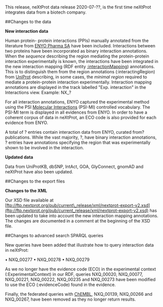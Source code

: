 This release, neXtProt data release 2020-07-??, is the first time neXtProt integrates data from a biotech company.

##Changes to the data

**New interaction data**

Human protein- protein interactions (PPIs) manually annotated from the literature from [ENYO Pharma SA](http://www.enyopharma.com/technology/interactome-datasets/) have been included. Interactions between two proteins have been incorporated as binary interaction annotations. When the _sequence_ describing the region mediating the protein-protein interaction experimentally is known, the interactions have been integrated in the new interaction mapping (RDF entity [:interactionMapping](https://snorql.nextprot.org/help/entity/InteractionMapping)) annotations. This is to distinguish them from the region annotations (:interactingRegion) from [UniProt](https://www.uniprot.org/) describing, in some cases, the _minimal region_ required to mediate a protein-protein interaction experimentally. Interaction mapping annotations are displayed in the track labelled &quot;Exp. interaction&quot; in the Interactions view. Example: NX_?

For all interaction annotations, ENYO captured the experimental method using the PSI [Molecular Interactions](https://www.ebi.ac.uk/ols/ontologies/mi) (PSI-MI) controlled vocabulary. The PSI-MI term is displayed in all evidences from ENYO. In order to have a coherent corpus of data in neXtProt, an ECO code is also provided for each evidence from ENYO.

A total of ? entries contain interaction data from ENYO, curated from? publications. While the vast majority, ?, have binary interaction annotations, ? entries have annotations specifying the region that was experimentally shown to be involved in the interaction.    

**Updated data**

Data from UniProtKB, dbSNP, IntAct, GOA, GlyConnect, gnomAD and neXtProt have also been updated. 

##Changes to the export files

**Changes to the XML**

Our XSD file available at [ftp://ftp.nextprot.org/pub/current\_release/xml/nextprot-export-v2.xsd](ftp://ftp.nextprot.org/pub/current_release/xml/nextprot-export-v2.xsd) has been updated to take into account the new interaction mapping annotations. The changes are documented in a comment at the beginning of the XSD file.

##Changes to advanced search SPARQL queries

New queries have been added that illustrate how to query interaction data in neXtProt:

•	NXQ_00277 
•	NXQ_00278
•	NXQ_00279

As we no longer have the evidence code (ECO) in the experimental context (:ExperimentalContext) in our RDF, queries NXQ_00020, NXQ_00077, NXQ_00221, NXQ_00222, NXQ_00235 and NXQ_00273 have been modified to use the ECO (:evidenceCode) found in the evidence.

Finally, the federated queries with [ChEMBL](https://www.ebi.ac.uk/chembl/), NXQ_00139, NXQ_00266 and NXQ_00267, have been removed as they no longer return results.
